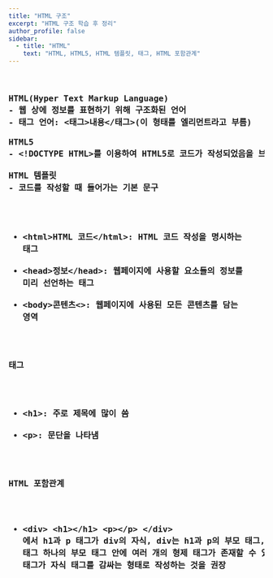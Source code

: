 ```yaml
---
title: "HTML 구조"
excerpt: "HTML 구조 학습 후 정리"
author_profile: false
sidebar:
  - title: "HTML"
    text: "HTML, HTML5, HTML 템플릿, 태그, HTML 포함관계"
---
```

<pre>
<h3>
HTML(Hyper Text Markup Language)
- 웹 상에 정보를 표현하기 위해 구조화된 언어
- 태그 언어: &lt;태그&gt;내용&lt;/태그&gt(이 형태를 엘리먼트라고 부름)

HTML5
- &lt;!DOCTYPE HTML&gt;를 이용하여 HTML5로 코드가 작성되었음을 브라우저에게 알려줌

HTML 템플릿
- 코드를 작성할 때 들어가는 기본 문구
<script src="https://gist.github.com/nyj001012/cd17511dd0cc068a52a647c3bc69711d.js"></script>
- &lt;html&gt;HTML 코드&lt;/html&gt;: HTML 코드 작성을 명시하는 태그
- &lt;head&gt;정보&lt;/head&gt;: 웹페이지에 사용할 요소들의 정보를 미리 선언하는 태그
- &lt;body&gt;콘텐츠&lt;&gt;: 웹페이지에 사용된 모든 콘텐츠를 담는 영역

태그
- &lt;h1&gt;: 주로 제목에 많이 씀
- &lt;p&gt;: 문단을 나타냄

HTML 포함관계
- &lt;div&gt;
    &lt;h1&gt;&lt;/h1&gt;
    &lt;p&gt;&lt;/p&gt;
  &lt;/div&gt;
  에서 h1과 p 태그가 div의 자식, div는 h1과 p의 부모 태그, h1과 p는 형제 태그
  하나의 부모 태그 안에 여러 개의 형제 태그가 존재할 수 있음
  부모 태그가 자식 태그를 감싸는 형태로 작성하는 것을 권장
</h3>
</pre>
